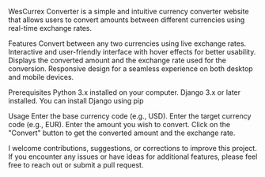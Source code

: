 WesCurrex Converter is a simple and intuitive currency converter website that allows users to convert amounts between different currencies using real-time exchange rates.

Features
Convert between any two currencies using live exchange rates.
Interactive and user-friendly interface with hover effects for better usability.
Displays the converted amount and the exchange rate used for the conversion.
Responsive design for a seamless experience on both desktop and mobile devices.

Prerequisites
Python 3.x installed on your computer.
Django 3.x or later installed. You can install Django using pip

Usage
Enter the base currency code (e.g., USD).
Enter the target currency code (e.g., EUR).
Enter the amount you wish to convert.
Click on the "Convert" button to get the converted amount and the exchange rate.

I welcome contributions, suggestions, or corrections to improve this project. If you encounter any issues or have ideas for additional features, please feel free to reach out or submit a pull request.
